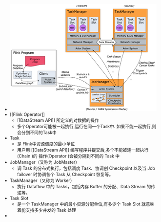 - ![image.png](../assets/image_1650006050676_0.png)
- [[Flink Operator]]
	- [[DataStream API]] 所定义的对数据的操作
	- 多个Operator可能被一起执行,运行在同一个Task中. 如果不能一起执行,则会分到不同的Task中
- Task
	- 是 Flink中资源调度的最小单位
	- 用户用 [[DataStream API]] 编写程序并提交后,多个不能被连一起执行(Chain )的 操作(Operator )会被分隔到不同的 Task 中
- JobManager（又称为 JobMaster）
	- 调 Task 的分布式执行，包括调度 Task、协调创 Checkpoint 以及当 Job failover 时协调各个 Task 从 Checkpoint 恢复等。
- TaskManager（又称为 Worker）
	- 执行 Dataflow 中的 Tasks，包括内存 Buffer 的分配、Data Stream 的传递等。
- Task Slot
	- 是一个 TaskManager 中的最小资源分配单位,有多少个 Task Slot 就意味着能支持多少并发的 Task 处理
-